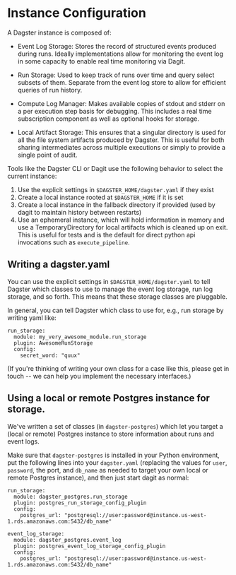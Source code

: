 # Instance Configuration

A Dagster instance is composed of:

- Event Log Storage: Stores the record of structured events produced during runs. Ideally implementations allow for monitoring the event log in some capacity to enable real time monitoring via Dagit.

- Run Storage: Used to keep track of runs over time and query select subsets of them. Separate from the event log store to allow for efficient queries of run history.

- Compute Log Manager: Makes available copies of stdout and stderr on a per execution step basis for debugging. This includes a real time subscription component as well as optional hooks for storage.

- Local Artifact Storage: This ensures that a singular directory is used for all the file system artifacts produced by Dagster. This is useful for both sharing intermediates across multiple executions or simply to provide a single point of audit.

Tools like the Dagster CLI or Dagit use the following behavior to select the current instance:

1. Use the explicit settings in `$DAGSTER_HOME/dagster.yaml` if they exist
2. Create a local instance rooted at `$DAGSTER_HOME` if it is set
3. Create a local instance in the fallback directory if provided (used by dagit to maintain history between restarts)
4. Use an ephemeral instance, which will hold information in memory and use a TemporaryDirectory for local artifacts
   which is cleaned up on exit. This is useful for tests and is the default for direct python api invocations such
   as `execute_pipeline`.


## Writing a dagster.yaml

You can use the explicit settings in `$DAGSTER_HOME/dagster.yaml` to tell Dagster which classes
to use to manage the event log storage, run log storage, and so forth. This means that these
storage classes are pluggable.

In general, you can tell Dagster which class to use for, e.g., run storage by writing yaml like:

```
run_storage:
  module: my_very_awesome_module.run_storage
  plugin: AwesomeRunStorage
  config:
    secret_word: "quux"
```

(If you're thinking of writing your own class for a case like this, please get in touch -- we can
help you implement the necessary interfaces.)

## Using a local or remote Postgres instance for storage.

We've written a set of classes (in `dagster-postgres`) which let you target a (local or remote)
Postgres instance to store information about runs and event logs.

Make sure that `dagster-postgres` is installed in your Python environment, put the following lines
into your `dagster.yaml` (replacing the values for `user`, `password`, the port, and `db_name` as
needed to target your own local or remote Postgres instance), and then just start dagit as normal:

```
run_storage:
  module: dagster_postgres.run_storage
  plugin: postgres_run_storage_config_plugin
  config:
    postgres_url: "postgresql://user:password@instance.us-west-1.rds.amazonaws.com:5432/db_name"

event_log_storage:
  module: dagster_postgres.event_log
  plugin: postgres_event_log_storage_config_plugin
  config:
    postgres_url: "postgresql://user:password@instance.us-west-1.rds.amazonaws.com:5432/db_name"
```
